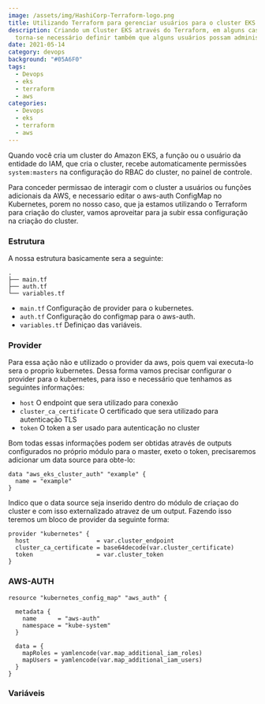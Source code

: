 ```yaml
---
image: /assets/img/HashiCorp-Terraform-logo.png
title: Utilizando Terraform para gerenciar usuários para o cluster EKS
description: Criando um Cluster EKS através do Terraform, em alguns casos,
  torna-se necessário definir também que alguns usuários possam administra-lo.
date: 2021-05-14
category: devops
background: "#05A6F0"
tags:
  - Devops
  - eks
  - terraform
  - aws
categories:
  - Devops
  - eks
  - terraform
  - aws
---
```

Quando você cria um cluster do Amazon EKS, a função ou o usuário da entidade do IAM, que cria o cluster, recebe automaticamente permissões `system:masters` na configuração do RBAC do cluster, no painel de controle.

Para conceder permissao de interagir com o cluster a usuários ou funções adicionais da AWS, e necessario editar o aws-auth ConfigMap no Kubernetes, porem no nosso caso, que ja estamos utilizando o Terraform para criação do cluster, vamos aproveitar para ja subir essa configuração na criação do cluster.

### Estrutura

A nossa estrutura basicamente sera a seguinte:  

```
.
├── main.tf
├── auth.tf
└── variables.tf
```

* `main.tf` Configuração de provider para o kubernetes.
* `auth.tf` Configuração do configmap para o aws-auth.
* `variables.tf` Definiçao das variáveis.

### Provider
Para essa ação não e utilizado o provider da aws, pois quem vai executa-lo sera o proprio kubernetes. Dessa forma vamos precisar configurar o provider para o kubernetes, para isso e necessário que tenhamos as seguintes informações:

* `host` O endpoint que sera utilizado para conexão
* `cluster_ca_certificate` O certificado que sera utilizado para autenticação TLS
* `token` O token a ser usado para autenticação no cluster


Bom todas essas informações podem ser obtidas através de outputs configurados no próprio módulo para o master, exeto o token, precisaremos adicionar um data source para obte-lo:

```
data "aws_eks_cluster_auth" "example" {
  name = "example"
}
```

Indico que o data source seja inserido dentro do módulo de criaçao do cluster e com isso externalizado atravez de um output. Fazendo isso teremos um bloco de provider da seguinte forma:

```
provider "kubernetes" {
  host                   = var.cluster_endpoint
  cluster_ca_certificate = base64decode(var.cluster_certificate)
  token                  = var.cluster_token
}
```

### AWS-AUTH


```
resource "kubernetes_config_map" "aws_auth" {

  metadata {
    name      = "aws-auth"
    namespace = "kube-system"
  }

  data = {
    mapRoles = yamlencode(var.map_additional_iam_roles)
    mapUsers = yamlencode(var.map_additional_iam_users)
  }
}
```

### Variáveis



